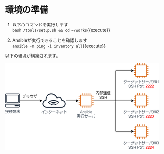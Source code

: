 # 環境の準備

1. 以下のコマンドを実行します  
`bash /tools/setup.sh && cd ~/works`{{execute}}

2. Ansibleが実行できることを確認します  
`ansible -m ping -i inventory all`{{execute}}

以下の環境が構築されます。

![](img/arch.png)
